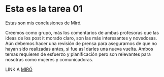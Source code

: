 # Esta es la tarea 01

Estas son mis conclusiones de Miró.

Creemos como grupo, más los comentarios de ambas profesoras que las ideas de los post it morado claro, son las más interesantes y novedosas. Aún debemos hacer una revisión de prensa para asegurarnos de que no hayan sido realizadas antes, si fue así darles una nueva vuelta. Ambos temas requieren de esfuerzo y planificación pero son relevantes para nosotras como mujeres y comunicadoras.

LINK A [MIRÓ](https://miro.com/app/board/uXjVKrdRL7E=/?share_link_id=796294632718)